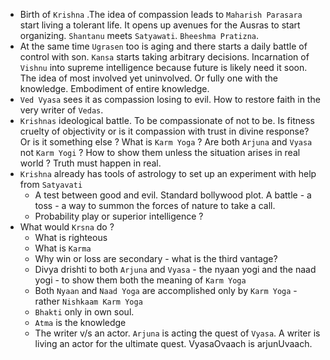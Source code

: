 - Birth of `Krishna` .The idea of compassion leads to `Maharish Parasara` start living a tolerant life. It opens up avenues for the Ausras to start organizing. `Shantanu` meets `Satyawati`. `Bheeshma Pratizna`.
- At the same time `Ugrasen` too is aging and there starts a daily battle of control with son. `Kansa` starts taking arbitrary decisions. Incarnation of `Vishnu` into supreme intelligence because future is likely need it soon. The idea of most involved yet uninvolved. Or fully one with the knowledge. Embodiment of entire knowledge.
- `Ved Vyasa` sees it as compassion losing to evil. How to restore faith in the very writer of `Vedas`.
- `Krishnas` ideological battle. To be compassionate of not to be. Is fitness cruelty of objectivity or is it compassion with trust in divine response? Or is it something else ? What is `Karm Yoga` ? Are both `Arjuna` and `Vyasa` not `Karm Yogi` ? How to show them unless the situation arises in real world ? Truth must happen in real.
- `Krishna` already has tools of astrology to set up an experiment with help from `Satyavati`
	- A test between good and evil. Standard bollywood plot. A battle - a toss - a way to summon the forces of nature to take a call.
	- Probability play or superior intelligence ?
- What would `Krsna` do ?
	- What is righteous
	- What is `Karma`
	- Why win or loss are secondary - what is the third vantage?
	- Divya drishti to both `Arjuna` and `Vyasa` - the nyaan yogi and the naad yogi - to show them both the meaning of `Karm Yoga`
	- Both `Nyaan` and `Naad Yoga` are accomplished only by `Karm Yoga` - rather `Nishkaam Karm Yoga`
	- `Bhakti` only in own soul.
	- `Atma` is the knowledge
	- The writer v/s an actor.  `Arjuna` is acting the quest of `Vyasa`. A writer is living an actor for the ultimate quest. VyasaOvaach is arjunUvaach.